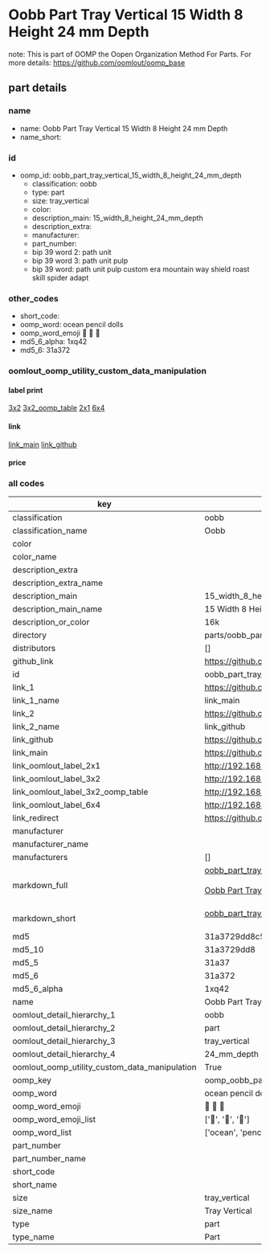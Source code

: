 # Oobb Part Tray Vertical 15 Width 8 Height 24 mm Depth  

note: This is part of OOMP the Oopen Organization Method For Parts. For more details: https://github.com/oomlout/oomp_base

##  part details
  







### name
* name: Oobb Part Tray Vertical 15 Width 8 Height 24 mm Depth
* name_short: 
### id
* oomp_id: oobb_part_tray_vertical_15_width_8_height_24_mm_depth
  * classification: oobb
  * type: part
  * size: tray_vertical
  * color: 
  * description_main: 15_width_8_height_24_mm_depth
  * description_extra: 
  * manufacturer: 
  * part_number: 
  * bip 39 word 2: path unit
  * bip 39 word 3: path unit pulp
  * bip 39 word: path unit pulp custom era mountain way shield roast skill spider adapt

### other_codes
* short_code: 
* oomp_word: ocean pencil dolls
* oomp_word_emoji :ocean: :pencil: :dolls:
* md5_6_alpha: 1xq42
* md5_6: 31a372






### oomlout_oomp_utility_custom_data_manipulation
#### label print
[3x2](http://192.168.1.245:1112/?label=oomp%201xq42)
[3x2_oomp_table](http://192.168.1.108:1112/?label=oomp%201xq42)
[2x1](http://192.168.1.242:1112/?label=oomp%201xq42)
[6x4](http://192.168.1.55:1112/?label=oomp%201xq42)    

#### link

[link_main](https://github.com/oomlout/oomlout_oomp_version_1_messy/tree/main/parts/oobb_part_tray_vertical_15_width_8_height_24_mm_depth) [link_github](https://github.com/oomlout/oomlout_oomp_version_1_messy/tree/main/parts/oobb_part_tray_vertical_15_width_8_height_24_mm_depth)                             

#### price







### all codes 
| key | value |  
| --- | --- |  
| classification | oobb |  
| classification_name | Oobb |  
| color |  |  
| color_name |  |  
| description_extra |  |  
| description_extra_name |  |  
| description_main | 15_width_8_height_24_mm_depth |  
| description_main_name | 15 Width 8 Height 24 mm Depth |  
| description_or_color | 16k |  
| directory | parts/oobb_part_tray_vertical_15_width_8_height_24_mm_depth |  
| distributors | [] |  
| github_link | https://github.com/oomlout/oomlout_oomp_part_src/tree/main/parts/oobb_part_tray_vertical_15_width_8_height_24_mm_depth |  
| id | oobb_part_tray_vertical_15_width_8_height_24_mm_depth |  
| link_1 | https://github.com/oomlout/oomlout_oomp_version_1_messy/tree/main/parts/oobb_part_tray_vertical_15_width_8_height_24_mm_depth |  
| link_1_name | link_main |  
| link_2 | https://github.com/oomlout/oomlout_oomp_version_1_messy/tree/main/parts/oobb_part_tray_vertical_15_width_8_height_24_mm_depth |  
| link_2_name | link_github |  
| link_github | https://github.com/oomlout/oomlout_oomp_version_1_messy/tree/main/parts/oobb_part_tray_vertical_15_width_8_height_24_mm_depth |  
| link_main | https://github.com/oomlout/oomlout_oomp_version_1_messy/tree/main/parts/oobb_part_tray_vertical_15_width_8_height_24_mm_depth |  
| link_oomlout_label_2x1 | http://192.168.1.242:1112/?label=oomp%201xq42 |  
| link_oomlout_label_3x2 | http://192.168.1.245:1112/?label=oomp%201xq42 |  
| link_oomlout_label_3x2_oomp_table | http://192.168.1.108:1112/?label=oomp%201xq42 |  
| link_oomlout_label_6x4 | http://192.168.1.55:1112/?label=oomp%201xq42 |  
| link_redirect | https://github.com/oomlout/oomlout_oomp_version_1_messy/tree/main/parts/oobb_part_tray_vertical_15_width_8_height_24_mm_depth |  
| manufacturer |  |  
| manufacturer_name |  |  
| manufacturers | [] |  
| markdown_full | [oobb_part_tray_vertical_15_width_8_height_24_mm_depth](none)<br>[](none)<br>[Oobb Part Tray Vertical 15 Width 8 Height 24 Mm Depth](none)<br><br> |  
| markdown_short | [oobb_part_tray_vertical_15_width_8_height_24_mm_depth](none)<br><br> |  
| md5 | 31a3729dd8c5bf02422623695afb6d07 |  
| md5_10 | 31a3729dd8 |  
| md5_5 | 31a37 |  
| md5_6 | 31a372 |  
| md5_6_alpha | 1xq42 |  
| name | Oobb Part Tray Vertical 15 Width 8 Height 24 mm Depth |  
| oomlout_detail_hierarchy_1 | oobb |  
| oomlout_detail_hierarchy_2 | part |  
| oomlout_detail_hierarchy_3 | tray_vertical |  
| oomlout_detail_hierarchy_4 | 24_mm_depth |  
| oomlout_oomp_utility_custom_data_manipulation | True |  
| oomp_key | oomp_oobb_part_tray_vertical_15_width_8_height_24_mm_depth |  
| oomp_word | ocean pencil dolls |  
| oomp_word_emoji | :ocean: :pencil: :dolls: |  
| oomp_word_emoji_list | [':ocean:', ':pencil:', ':dolls:'] |  
| oomp_word_list | ['ocean', 'pencil', 'dolls'] |  
| part_number |  |  
| part_number_name |  |  
| short_code |  |  
| short_name |  |  
| size | tray_vertical |  
| size_name | Tray Vertical |  
| type | part |  
| type_name | Part |  
